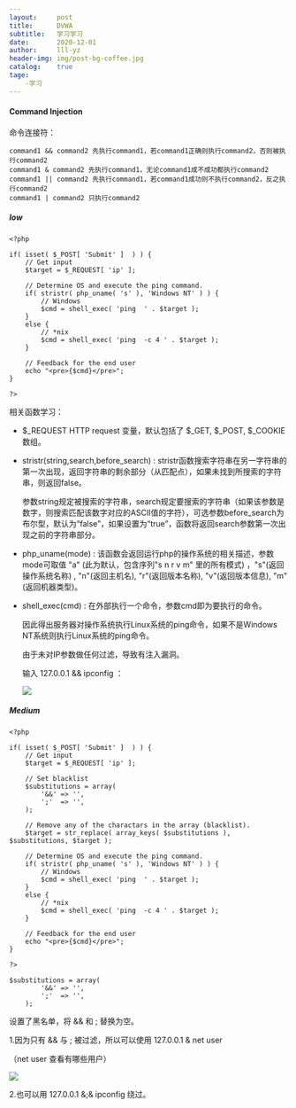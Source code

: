 ```yaml
---
layout:		post
title:		DVWA
subtitle:   学习学习
date:		2020-12-01
author:		lll-yz
header-img: img/post-bg-coffee.jpg
catalog: 	true
tage:
	-学习
---
```


#### Command Injection 

命令连接符：

```
command1 && command2 先执行command1，若command1正确则执行command2，否则被执行command2
command1 & command2 先执行command1，无论command1成不成功都执行command2
command1 || command2 先执行command1，若command1成功则不执行command2，反之执行command2
command1 | command2 只执行command2
```



#####  low

```
<?php

if( isset( $_POST[ 'Submit' ]  ) ) {
    // Get input
    $target = $_REQUEST[ 'ip' ];

    // Determine OS and execute the ping command.
    if( stristr( php_uname( 's' ), 'Windows NT' ) ) {
        // Windows
        $cmd = shell_exec( 'ping  ' . $target );
    }
    else {
        // *nix
        $cmd = shell_exec( 'ping  -c 4 ' . $target );
    }

    // Feedback for the end user
    echo "<pre>{$cmd}</pre>";
}

?> 
```

相关函数学习：

 + $_REQUEST  HTTP request 变量，默认包括了 $_GET, $_POST, $_COOKIE数组。

 + stristr(string,search,before_search) : stristr函数搜索字符串在另一字符串的第一次出现，返回字符串的剩余部分（从匹配点），如果未找到所搜索的字符串，则返回false。

    参数string规定被搜索的字符串，search规定要搜索的字符串（如果该参数是数字，则搜索匹配该数字对应的ASCII值的字符），可选参数before_search为布尔型，默认为“false”，如果设置为“true”，函数将返回search参数第一次出现之前的字符串部分。

+ php_uname(mode) : 该函数会返回运行php的操作系统的相关描述，参数mode可取值 "a" (此为默认，包含序列"s n r v m" 里的所有模式) ，"s"(返回操作系统名称) , "n"(返回主机名),  "r"(返回版本名称),  "v"(返回版本信息),  "m"(返回机器类型)。

+ shell_exec(cmd) : 在外部执行一个命令，参数cmd即为要执行的命令。

  

  因此得出服务器对操作系统执行Linux系统的ping命令，如果不是Windows NT系统则执行Linux系统的ping命令。

  由于未对IP参数做任何过滤，导致有注入漏洞。

  输入 127.0.0.1 && ipconfig ：

  ![](D:\githubdesktip\lll-yz.github.io\img\command1.png)

##### Medium

```
<?php

if( isset( $_POST[ 'Submit' ]  ) ) {
    // Get input
    $target = $_REQUEST[ 'ip' ];

    // Set blacklist
    $substitutions = array(
        '&&' => '',
        ';'  => '',
    );

    // Remove any of the charactars in the array (blacklist).
    $target = str_replace( array_keys( $substitutions ), $substitutions, $target );

    // Determine OS and execute the ping command.
    if( stristr( php_uname( 's' ), 'Windows NT' ) ) {
        // Windows
        $cmd = shell_exec( 'ping  ' . $target );
    }
    else {
        // *nix
        $cmd = shell_exec( 'ping  -c 4 ' . $target );
    }

    // Feedback for the end user
    echo "<pre>{$cmd}</pre>";
}

?> 
```

```
$substitutions = array(
        '&&' => '',
        ';'  => '',
    );
```

设置了黑名单，将 && 和 ; 替换为空。

1.因为只有 && 与 ; 被过滤，所以可以使用 127.0.0.1 & net user

（net user  查看有哪些用户）

![](D:\githubdesktip\lll-yz.github.io\img\command2.png)

2.也可以用 127.0.0.1 &;& ipconfig 绕过。

